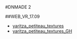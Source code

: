 #DNMADE 2

##WEB_VR_17.09
* [yaritza_petiteau_textures](../demo_VR.html)
* [yaritza_petiteau_textures_GH](https://ytzhtml.github.io/WEB_VR_v1/demo_VR.html)
